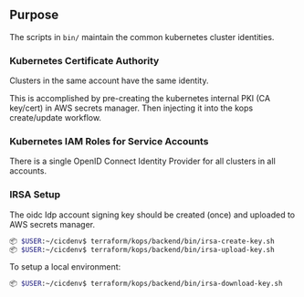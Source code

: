 ## Purpose
The scripts in `bin/` maintain the common kubernetes cluster identities.

### Kubernetes Certificate Authority
Clusters in the same account have the same identity.

This is accomplished by pre-creating the kubernetes internal PKI (CA key/cert)
in AWS secrets manager.
Then injecting it into the kops create/update workflow.

### Kubernetes IAM Roles for Service Accounts
There is a single OpenID Connect Identity Provider for all
clusters in all accounts.

### IRSA Setup
The oidc Idp account signing key should be created (once) and uploaded to AWS secrets manager.

```bash
📦 $USER:~/cicdenv$ terraform/kops/backend/bin/irsa-create-key.sh
📦 $USER:~/cicdenv$ terraform/kops/backend/bin/irsa-upload-key.sh
```

To setup a local environment:
```bash
📦 $USER:~/cicdenv$ terraform/kops/backend/bin/irsa-download-key.sh
```
